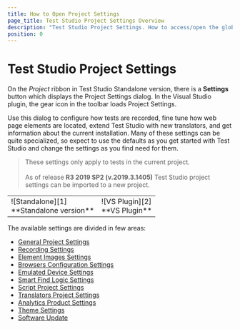 ```yaml
---
title: How to Open Project Settings
page_title: Test Studio Project Settings Overview
description: "Test Studio Project Settings. How to access/open the global project settings in Test Studio project. recording options, Element find logic order, base url, element images, setting a default browser to run tests against, add reference to external dll. enable/ disable Telerik controls translators "
position: 0
---
```

# Test Studio Project Settings

On the *Project* ribbon in Test Studio Standalone version, there is a **Settings** button which displays the Project Settings dialog. In the Visual Studio plugin, the gear icon in the toolbar loads Project Settings.

Use this dialog to configure how tests are recorded, fine tune how web page elements are located, extend Test Studio with new translators, and get information about the current installation. Many of these settings can be quite specialized, so expect to use the defaults as you get started with Test Studio and change the settings as you find need for them.

> These settings only apply to tests in the current project. </br>
> </br>
> As of release **R3 2019 SP2 (v.2019.3.1405)** Test Studio project settings can be imported to a new project.

<table id="no-table">
<tr>
<td>![Standalone][1]<br>**Standalone version**</td>
<td>![VS Plugin][2]<br>**VS Plugin**</td>
<tr>
<table>

The available settings are divided in few areas:

- <a href="/features/project-settings/general" target="_blank">General Project Settings</a>
- <a href="/features/project-settings/recording-options" target="_blank">Recording Settings</a>
- <a href="/features/project-settings/element-images" target="_blank">Element Images Settings</a>
- <a href="/features/project-settings/browsers" target="_blank">Browsers Configuration Settings</a>
- <a href="/features/project-settings/emulated-device" target="_blank">Emulated Device Settings</a>
- <a href="/features/project-settings/find-logic" target="_blank">Smart Find Logic Settings</a>
- <a href="/features/project-settings/script-options" target="_blank">Script Project Settings</a>
- <a href="/features/project-settings/translators" target="_blank">Translators Project Settings</a>
- <a href="/features/project-settings/analytics" target="_blank">Analytics Product Settings</a>
- <a href="/features/project-settings/theme" target="_blank">Theme Settings</a>
- <a href="/features/project-settings/updates" target="_blank">Software Update</a>

[1]: /img/features/project-settings/overview/proj-settings-icon.png
[2]: /img/features/project-settings/overview/vs-proj-setting-icons.png